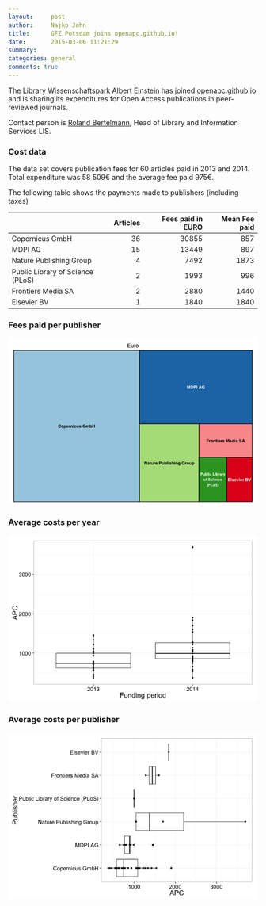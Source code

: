 ```yaml
---
layout:     post
author:		Najko Jahn
title:      GFZ Potsdam joins openapc.github.io!
date:       2015-03-06 11:21:29
summary:    
categories: general
comments: true
---
```





The [Library Wissenschaftspark Albert Einstein](http://bib.telegrafenberg.de/en/library-wissenschaftspark-albert-einstein/) has joined [openapc.github.io](https://openapc.github.io) and is sharing its expenditures for Open Access publications in peer-reviewed journals.

Contact person is [Roland Bertelmann](http://www.gfz-potsdam.de/en/scientific-services/library-information-service/staff/profil/roland-bertelmann/), Head of Library and Information Services LIS.

### Cost data



The data set covers publication fees for 60 articles paid in 2013 and 2014. Total expenditure was 58 509€ and the average fee paid 975€.

The following table shows the payments made to publishers (including taxes)


|                                 | Articles| Fees paid in EURO| Mean Fee paid|
|:--------------------------------|--------:|-----------------:|-------------:|
|Copernicus GmbH                  |       36|             30855|           857|
|MDPI AG                          |       15|             13449|           897|
|Nature Publishing Group          |        4|              7492|          1873|
|Public Library of Science (PLoS) |        2|              1993|           996|
|Frontiers Media SA               |        2|              2880|          1440|
|Elsevier BV                      |        1|              1840|          1840|

### Fees paid per publisher

![plot of chunk tree_gfz](/figure/tree_gfz-1.png) 

###  Average costs per year

![plot of chunk box_gfz_year](/figure/box_gfz_year-1.png) 

###  Average costs per publisher

![plot of chunk box_gfz_publisher](/figure/box_gfz_publisher-1.png) 
